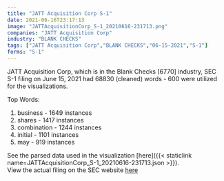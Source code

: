 ```yaml
---
title: "JATT Acquisition Corp S-1"
date: 2021-06-16T23:17:13
image: "JATTAcquisitionCorp_S-1_20210616-231713.png"
companies: "JATT Acquisition Corp"
industry: "BLANK CHECKS"
tags: ["JATT Acquisition Corp","BLANK CHECKS","06-15-2021","S-1"]
forms: "S-1"
---
```

JATT Acquisition Corp, which is in the Blank Checks [6770] industry, SEC S-1 filing on June 15, 2021 had 68830 (cleaned) words - 600 were utilized for the visualizations.

Top Words:
1. business - 1649 instances
2. shares - 1417 instances
3. combination - 1244 instances
4. initial - 1101 instances
5. may - 919 instances


See the parsed data used in the visualization [here]({{< staticlink name=JATTAcquisitionCorp_S-1_20210616-231713.json >}}).  
View the actual filing on the SEC website [here](https://www.sec.gov/Archives/edgar/data/1855644/0001104659-21-081549.txt)